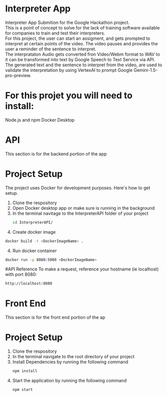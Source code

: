 # Interpreter App
Interpreter App Submition for the Google Hackathon project.\
This is a point of concept to solve for the lack of training software available for companies to train and test their interpreters.\
For this project, the user can start an assigment, and gets prompted to interpret at certain points of the video. The video pauses and provides the user a reminder of the sentence to interpret.\
The interprataton Audio gets converted fron Video/Webm format to WAV to it can be transformed into text by Google Speech to Text Service via API. \
The generated text and the sentence to interpret from the video, are used to validate the interpretation by using VertexAI to prompt Google Gemini-1.5-pro-preview.

# For this projet you will need to install:
Node.js and npm
Docker Desktop

# API
This section is for the backend portion of the app

# Project Setup
The project uses Docker for development purposes. Here's how to get setup.
1. Clone the respository
3. Open Docker desktop app or make sure is running in the background
4. In the terminal navitage to the InterpreterAPI folder of your project
   ```bash
   cd InterpreterAPI/
   ```
6. Create docker image
```bash
docker build -t <DockerImageName> .
```
4. Run docker container
```bash
docker run -p 8080:5000 <DockerImageName>
```

#API Reference
To make a request, reference your hostname (ie localhost) with port 8080:
```bash
http://localhost:8080
```


# Front End
This section is for the front end portion of the ap
# Project Setup
1. Clone the respository
2. In the terminal navigate to the root directory of your project
3. Install Dependencies by running the following command
   ```bash
   npm install
   ```
3. Start the application by running the following command
   ```bash
   npm start
   ```



